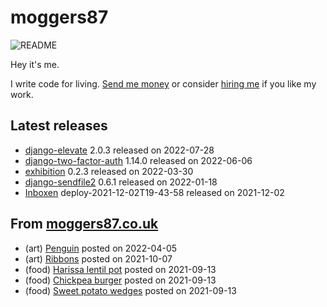 
# moggers87

![README](https://github.com/moggers87/moggers87/workflows/Update%20README/badge.svg)

Hey it's me.

I write code for living. [Send me money](https://ko-fi.com/moggers87) or
consider [hiring me](https://vlgi.space) if you like my work.

## Latest releases

- <a href="https://pypi.org/project/django-elevate/">django-elevate</a> 2.0.3 released on 2022-07-28
- <a href="https://pypi.org/project/django-two-factor-auth/">django-two-factor-auth</a> 1.14.0 released on 2022-06-06
- <a href="https://pypi.org/project/exhibition/">exhibition</a> 0.2.3 released on 2022-03-30
- <a href="https://pypi.org/project/django-sendfile2/">django-sendfile2</a> 0.6.1 released on 2022-01-18
- <a href="https://github.com/Inboxen/Inboxen">Inboxen</a> deploy-2021-12-02T19-43-58 released on 2021-12-02

## From [moggers87.co.uk](https://moggers87.co.uk)

- (art) <a href="https://moggers87.co.uk/art/penguin">Penguin</a> posted on 2022-04-05
- (art) <a href="https://moggers87.co.uk/art/ribbons">Ribbons</a> posted on 2021-10-07
- (food) <a href="https://moggers87.co.uk/food/harissa-lentil-pot">Harissa lentil&nbsp;pot</a> posted on 2021-09-13
- (food) <a href="https://moggers87.co.uk/food/chickpea-burgers">Chickpea&nbsp;burger</a> posted on 2021-09-13
- (food) <a href="https://moggers87.co.uk/food/sweet-potato-wedges">Sweet potato&nbsp;wedges</a> posted on 2021-09-13

